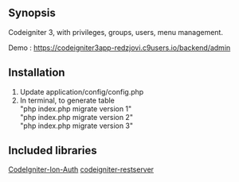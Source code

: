 ## Synopsis

Codeigniter 3, with privileges, groups, users, menu management.

Demo : <a href="https://codeigniter3app-redzjovi.c9users.io/backend/admin">https://codeigniter3app-redzjovi.c9users.io/backend/admin</a>

## Installation

1. Update application/config/config.php
2. In terminal, to generate table<br />
"php index.php migrate version 1"<br />
"php index.php migrate version 2"<br />
"php index.php migrate version 3"

## Included libraries
<a href="https://github.com/benedmunds/CodeIgniter-Ion-Auth">CodeIgniter-Ion-Auth</a>
<a href="https://github.com/chriskacerguis/codeigniter-restserver">codeigniter-restserver</a>